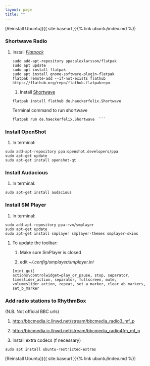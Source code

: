 ```yaml
---
layout: page
title: ""
---
```


[Reinstall Ubuntu]({{ site.baseurl }}{% link ubuntu/index.md %})

### Shortwave Radio

1. Install [*Flatpack*](https://flatpak.org/setup/Ubuntu/)
    ```console
    sudo add-apt-repository ppa:alexlarsson/flatpak
    sudo apt update
    sudo apt install flatpak
    sudo apt install gnome-software-plugin-flatpak
    flatpak remote-add --if-not-exists flathub https://flathub.org/repo/flathub.flatpakrepo
    ```
    1. Install [Shortwave](http://ubuntuhandbook.org/index.php/2020/03/internet-radio-player-shortwave-1-0-released/)
    ```console
    flatpak install flathub de.haeckerfelix.Shortwave
    ```
    Terminal command to run shortwave
    ```console
    flatpak run de.haeckerfelix.Shortwave  ```

### Install OpenShot

1. In terminal:
  ```console
  sudo add-apt-repository ppa:openshot.developers/ppa
  sudo apt-get update
  sudo apt-get install openshot-qt
  ```

### Install Audacious

1. In terminal:
  ```console
  sudo apt-get install audacious
  ```

### Install SM Player

1. In terminal:
  ```console
  sudo add-apt-repository ppa:rvm/smplayer
  sudo apt-get update
  sudo apt-get install smplayer smplayer-themes smplayer-skins
  ```

1. To update the toolbar:

   1. Make sure SmPlayer is closed

   1. edit *~/.config/smplayer/smplayer.ini*
     ```console  
     [mini_gui]
     actions\controlwidget=play_or_pause, stop, separator, timeslider_action, separator, fullscreen, mute, volumeslider_action, repeat, set_a_marker, clear_ab_markers, set_b_marker
     ```

 ### Add radio stations to RhythmBox

 (N.B. Not official BBC urls)

 1. http://bbcmedia.ic.llnwd.net/stream/bbcmedia_radio3_mf_p

 1. http://bbcmedia.ic.llnwd.net/stream/bbcmedia_radio4fm_mf_p

 1. Install extra codecs (f necessary)
   ```console
   sudo apt install ubuntu-restricted-extras
   ```

[Reinstall Ubuntu]({{ site.baseurl }}{% link ubuntu/index.md %})
